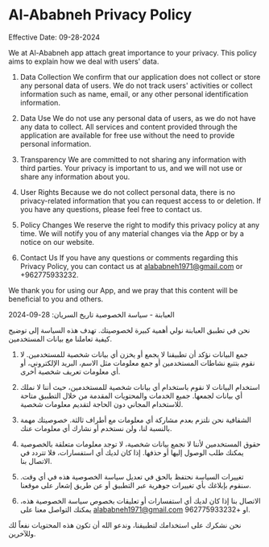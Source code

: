 # Al-Ababneh Privacy Policy

Effective Date: 09-28-2024

We at Al-Ababneh app attach great importance to your privacy. This policy aims to explain how we deal with users' data.

1. Data Collection
We confirm that our application does not collect or store any personal data of users. We do not track users' activities or collect information such as name, email, or any other personal identification information.

2. Data Use
We do not use any personal data of users, as we do not have any data to collect. All services and content provided through the application are available for free use without the need to provide personal information.

3. Transparency
We are committed to not sharing any information with third parties. Your privacy is important to us, and we will not use or share any information about you.

4. User Rights
Because we do not collect personal data, there is no privacy-related information that you can request access to or deletion. If you have any questions, please feel free to contact us.

5. Policy Changes
We reserve the right to modify this privacy policy at any time. We will notify you of any material changes via the App or by a notice on our website.

6. Contact Us
If you have any questions or comments regarding this Privacy Policy, you can contact us at alababneh1971@gmail.com or +962775933232.

We thank you for using our App, and we pray that this content will be beneficial to you and others.



العبابنة - سياسة الخصوصية
تاريخ السريان: 28-09-2024

نحن في تطبيق العبابنة نولي أهمية كبيرة لخصوصيتك. تهدف هذه السياسة إلى توضيح كيفية تعاملنا مع بيانات المستخدمين.

1. جمع البيانات
نؤكد أن تطبيقنا لا يجمع أو يخزن أي بيانات شخصية للمستخدمين. لا نقوم بتتبع نشاطات المستخدمين أو جمع معلومات مثل الاسم، البريد الإلكتروني، أو أي معلومات تعريف شخصية أخرى.

2. استخدام البيانات
لا نقوم باستخدام أي بيانات شخصية للمستخدمين، حيث أننا لا نملك أي بيانات لجمعها. جميع الخدمات والمحتويات المقدمة من خلال التطبيق متاحة للاستخدام المجاني دون الحاجة لتقديم معلومات شخصية.

3. الشفافية
نحن نلتزم بعدم مشاركة أي معلومات مع أطراف ثالثة. خصوصيتك مهمة بالنسبة لنا، ولن نستخدم أو نشارك أي معلومات عنك.

4. حقوق المستخدمين
لأننا لا نجمع بيانات شخصية، لا توجد معلومات متعلقة بالخصوصية يمكنك طلب الوصول إليها أو حذفها. إذا كان لديك أي استفسارات، فلا تتردد في الاتصال بنا.

5. تغييرات السياسة
نحتفظ بالحق في تعديل سياسة الخصوصية هذه في أي وقت. سنقوم بإبلاغك بأي تغييرات جوهرية عبر التطبيق أو عن طريق إشعار على موقعنا.

6. الاتصال بنا
إذا كان لديك أي استفسارات أو تعليقات بخصوص سياسة الخصوصية هذه، يمكنك التواصل معنا على alababneh1971@gmail.com او +962775933232.

نحن نشكرك على استخدامك لتطبيقنا، وندعو الله أن تكون هذه المحتويات نفعاً لك وللآخرين.
